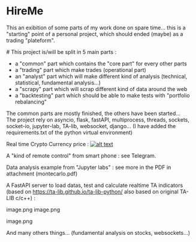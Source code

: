 # HireMe

This an exibition of some parts of my work done on spare time...
this is a "starting" point of a personal project, which should ended (maybe) as a trading "plateform".


# This project is/will be split in 5 main parts : 
  - a "common" part which contains the "core part" for every other parts
  - a "trading" part which make trades (operational part)
  - an "analyst" part which will make different kind of analysis (technical, statistical, fundamental analysis...)
  - a "scrapy" part which will scrap different kind of data around the web
  - a "backtesting" part which should be able to make tests with "portfolio rebalancing"
    
The common parts are mostly finished, the others have been started...                                                                              
The project rely on asyncio, flask, fastAPI, multiprocess, threads, sockets, socket-io, jupyter-lab, TA-lib, websocket, django... 
(I have added the requirements.txt of the python virtual environment)


Real time Crypto Currency price :
[![alt text](https://github.com/toto1234567890/HireMe/edit/main/crypto.png?raw=true)](https://github.com/toto1234567890/HireMe/blob/main/crypto.png)


 
A "kind of remote control" from smart phone :
see Telegram.


Data analysis example from "Jupyter labs" : 
see more in the PDF in attachment (montecarlo.pdf)



A FastAPI server to load datas, test and calculate realtime TA indicators (based on https://ta-lib.github.io/ta-lib-python/ also based on original TA-LIB c/c++) :

image.png
image.png

image.png



And many others things... (fundamental analysis on stocks, websockets...)



